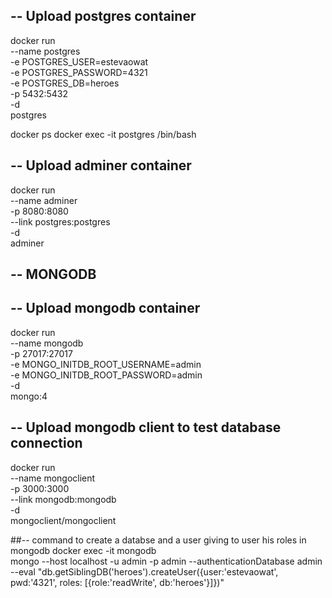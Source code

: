 ## -- Upload postgres container
docker run \
    --name postgres \
    -e POSTGRES_USER=estevaowat \
    -e POSTGRES_PASSWORD=4321 \
    -e POSTGRES_DB=heroes \
    -p 5432:5432 \
    -d \
    postgres 

docker ps
docker exec -it postgres /bin/bash

## -- Upload adminer container
docker run \
    --name adminer \
    -p 8080:8080 \
    --link postgres:postgres \
    -d \
    adminer

## -- MONGODB

## -- Upload mongodb container
docker run \
    --name mongodb \
    -p 27017:27017 \
    -e MONGO_INITDB_ROOT_USERNAME=admin \
    -e MONGO_INITDB_ROOT_PASSWORD=admin \
    -d \
    mongo:4

## -- Upload mongodb client to test database connection
docker run \
    --name mongoclient \
    -p 3000:3000 \
    --link mongodb:mongodb \
    -d \
    mongoclient/mongoclient


##-- command to create a databse and a user giving to user his roles in mongodb
docker exec -it mongodb \
    mongo --host localhost -u admin -p admin --authenticationDatabase admin \
    --eval "db.getSiblingDB('heroes').createUser({user:'estevaowat', pwd:'4321', roles: [{role:'readWrite', db:'heroes'}]})"